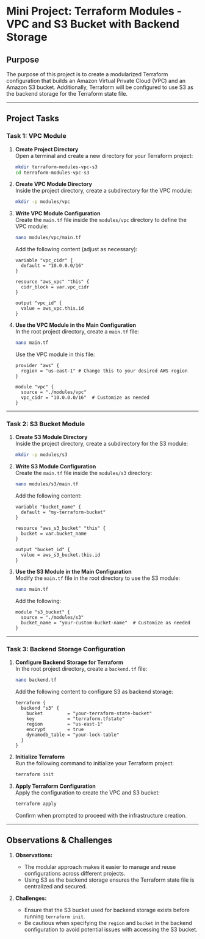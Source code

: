# Mini Project: Terraform Modules - VPC and S3 Bucket with Backend Storage

## Purpose
The purpose of this project is to create a modularized Terraform configuration that builds an Amazon Virtual Private Cloud (VPC) and an Amazon S3 bucket. Additionally, Terraform will be configured to use S3 as the backend storage for the Terraform state file.

---

## Project Tasks

### Task 1: VPC Module
1. **Create Project Directory**  
   Open a terminal and create a new directory for your Terraform project:
   ```bash
   mkdir terraform-modules-vpc-s3
   cd terraform-modules-vpc-s3
   ```

2. **Create VPC Module Directory**  
   Inside the project directory, create a subdirectory for the VPC module:
   ```bash
   mkdir -p modules/vpc
   ```

3. **Write VPC Module Configuration**  
   Create the `main.tf` file inside the `modules/vpc` directory to define the VPC module:
   ```bash
   nano modules/vpc/main.tf
   ```
   Add the following content (adjust as necessary):
   ```hcl
   variable "vpc_cidr" {
     default = "10.0.0.0/16"
   }

   resource "aws_vpc" "this" {
     cidr_block = var.vpc_cidr
   }

   output "vpc_id" {
     value = aws_vpc.this.id
   }
   ```

4. **Use the VPC Module in the Main Configuration**  
   In the root project directory, create a `main.tf` file:
   ```bash
   nano main.tf
   ```
   Use the VPC module in this file:
   ```hcl
   provider "aws" {
     region = "us-east-1" # Change this to your desired AWS region
   }

   module "vpc" {
     source = "./modules/vpc"
     vpc_cidr = "10.0.0.0/16"  # Customize as needed
   }
   ```

---

### Task 2: S3 Bucket Module
1. **Create S3 Module Directory**  
   Inside the project directory, create a subdirectory for the S3 module:
   ```bash
   mkdir -p modules/s3
   ```

2. **Write S3 Module Configuration**  
   Create the `main.tf` file inside the `modules/s3` directory:
   ```bash
   nano modules/s3/main.tf
   ```
   Add the following content:
   ```hcl
   variable "bucket_name" {
     default = "my-terraform-bucket"
   }

   resource "aws_s3_bucket" "this" {
     bucket = var.bucket_name
   }

   output "bucket_id" {
     value = aws_s3_bucket.this.id
   }
   ```

3. **Use the S3 Module in the Main Configuration**  
   Modify the `main.tf` file in the root directory to use the S3 module:
   ```bash
   nano main.tf
   ```
   Add the following:
   ```hcl
   module "s3_bucket" {
     source = "./modules/s3"
     bucket_name = "your-custom-bucket-name"  # Customize as needed
   }
   ```

---

### Task 3: Backend Storage Configuration
1. **Configure Backend Storage for Terraform**  
   In the root project directory, create a `backend.tf` file:
   ```bash
   nano backend.tf
   ```
   Add the following content to configure S3 as backend storage:
   ```hcl
   terraform {
     backend "s3" {
       bucket         = "your-terraform-state-bucket"
       key            = "terraform.tfstate"
       region         = "us-east-1"
       encrypt        = true
       dynamodb_table = "your-lock-table"
     }
   }
   ```

2. **Initialize Terraform**  
   Run the following command to initialize your Terraform project:
   ```bash
   terraform init
   ```

3. **Apply Terraform Configuration**  
   Apply the configuration to create the VPC and S3 bucket:
   ```bash
   terraform apply
   ```
   Confirm when prompted to proceed with the infrastructure creation.

---

## Observations & Challenges

1. **Observations:**
   - The modular approach makes it easier to manage and reuse configurations across different projects.
   - Using S3 as the backend storage ensures the Terraform state file is centralized and secured.

2. **Challenges:**
   - Ensure that the S3 bucket used for backend storage exists before running `terraform init`.
   - Be cautious when specifying the `region` and `bucket` in the backend configuration to avoid potential issues with accessing the S3 bucket.

